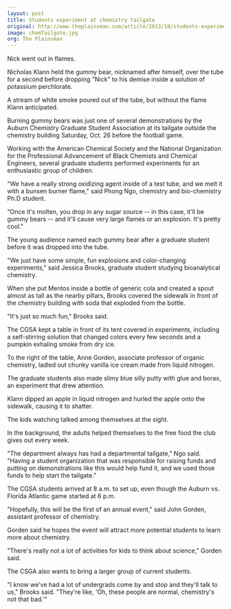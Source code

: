 ```yaml
---
layout: post
title: Students experiment at chemistry tailgate
original: http://www.theplainsman.com/article/2013/10/students-experiment-at-chemistry-tailgate
image: chemTailgate.jpg
org: The Plainsman
---
```


Nick went out in flames.

Nicholas Klann held the gummy bear, nicknamed after himself, over the tube for a second before dropping "Nick" to his demise inside a solution of potassium perchlorate.

<!--break-->

A stream of white smoke poured out of the tube, but without the flame Klann anticipated.

Burning gummy bears was just one of several demonstrations by the Auburn Chemistry Graduate Student Association at its tailgate outside the chemistry building Saturday, Oct. 26 before the football game.

Working with the American Chemical Society and the National Organization for the Professional Advancement of Black Chemists and Chemical Engineers, several graduate students performed experiments for an enthusiastic group of children.

"We have a really strong oxidizing agent inside of a test tube, and we melt it with a bunsen burner flame," said Phong Ngo, chemistry and bio-chemistry Ph.D student.

"Once it's molten, you drop in any sugar source -- in this case, it'll be gummy bears -- and it'll cause very large flames or an explosion. It's pretty cool."

The young audience named each gummy bear after a graduate student before it was dropped into the tube.

"We just have some simple, fun explosions and color-changing experiments," said Jessica Brooks, graduate student studying bioanalytical chemistry.

When she put Mentos inside a bottle of generic cola and created a spout almost as tall as the nearby pillars, Brooks covered the sidewalk in front of the chemistry building with soda that exploded from the bottle.

"It's just so much fun," Brooks said.

The CGSA kept a table in front of its tent covered in experiments, including a self-stirring solution that changed colors every few seconds and a pumpkin exhaling smoke from dry ice.

To the right of the table, Anne Gorden, associate professor of organic chemistry, ladled out chunky vanilla ice cream made from liquid nitrogen.

The graduate students also made slimy blue silly putty with glue and borax, an experiment that drew attention.

Klann dipped an apple in liquid nitrogen and hurled the apple onto the sidewalk, causing it to shatter.

The kids watching talked among themselves at the sight.

In the background, the adults helped themselves to the free food the club gives out every week.

"The department always has had a departmental tailgate," Ngo said. "Having a student organization that was responsible for raising funds and putting on demonstrations like this would help fund it, and we used those funds to help start the tailgate."

The CGSA students arrived at 8 a.m. to set up, even though the Auburn vs. Florida Atlantic game started at 6 p.m.

"Hopefully, this will be the first of an annual event," said John Gorden, assistant professor of chemistry.

Gorden said he hopes the event will attract more potential students to learn more about chemistry.

"There's really not a lot of activities for kids to think about science," Gorden said.

The CSGA also wants to bring a larger group of current students.

"I know we've had a lot of undergrads come by and stop and they'll talk to us," Brooks said. "They're like, 'Oh, these people are normal, chemistry's not that bad.'"